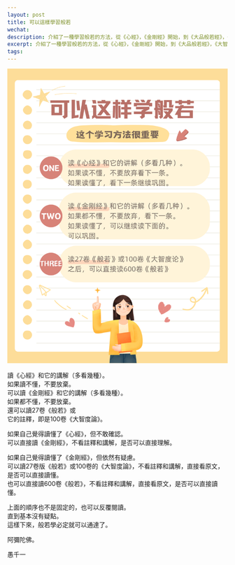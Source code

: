 ```yaml
---
layout: post
title: 可以這樣學習般若
wechat: 
description: 介紹了一種學習般若的方法，從《心經》，《金剛經》開始，到《大品般若經》，《大智度論》，乃至600卷的《大般若經》
excerpt: 介紹了一種學習般若的方法，從《心經》，《金剛經》開始，到《大品般若經》，《大智度論》，乃至600卷的《大般若經》
tags:
---
```


![](../images/2024-11-09-15-57-06.png)

讀《心經》和它的講解（多看幾種）。<br>
如果讀不懂，不要放棄。<br>
可以讀《金剛經》和它的講解（多看幾種）。<br>
如果都不懂，不要放棄。<br>
還可以讀27卷《般若》或<br>
它的註釋，即是100卷《大智度論》。<br>

如果自己覺得讀懂了《心經》，但不敢確認。<br>
可以直接讀《金剛經》，不看註釋和講解，是否可以直接理解。

如果自己覺得讀懂了《金剛經》，但依然有疑慮。<br>
可以讀27卷版《般若》或100卷的《大智度論》，不看註釋和講解，直接看原文，是否可以直接讀懂。<br>
也可以直接讀600卷《般若》，不看註釋和講解，直接看原文，是否可以直接讀懂。

上面的順序也不是固定的，也可以反覆閱讀。<br>
直到基本沒有疑點。<br>
這樣下來，般若學必定就可以通達了。

阿彌陀佛。

愚千一

